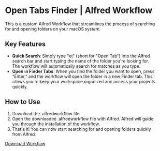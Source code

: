 # Open Tabs Finder | Alfred Workflow

This is a custom Alfred Workflow that streamlines the process of searching for and opening folders on your macOS system.

## Key Features

- **Quick Search**: Simply type "ot" (short for "Open Tab") into the Alfred search bar and start typing the name of the folder you're looking for. The workflow will automatically search for matches as you type.
- **Open in Finder Tabs**: When you find the folder you want to open, press "Enter," and the workflow will open the folder in a new Finder tab. This allows you to keep your workspace organized and access your projects quickly.

## How to Use
1. Download the .alfredworkflow file.
2. Open the downloaded .alfredworkflow file with Alfred. Alfred will guide you through the installation of the workflow.
3. That's it! You can now start searching for and opening folders quickly from Alfred.

[Download Workflow](OpenTabs.alfredworkflow)
